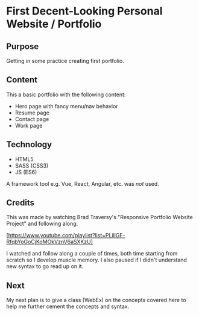 # First Decent-Looking Personal Website / Portfolio

## Purpose

Getting in some practice creating first portfolio.

## Content

This a basic portfolio with the following content:

- Hero page with fancy menu/nav behavior
- Resume page
- Contact page
- Work page

## Technology

- HTML5
- SASS (CSS3)
- JS (ES6)

A framework tool e.g. Vue, React, Angular, etc. was _not_ used.

## Credits

This was made by watching Brad Traversy's "Responsive Portfolio Website Project" and following along.

[https://www.youtube.com/playlist?list=PLillGF-RfqbYoGoCjKoMOkVznV6aSXKzU]

I watched and follow along a couple of times, both time starting from scratch so I develop muscle memory. I also paused if I didn't understand new syntax to go read up on it.

## Next

My next plan is to give a class (WebEx) on the concepts covered here to help me further cement the concepts and syntax.
